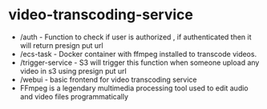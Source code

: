 # video-transcoding-service


- /auth - Function to check if user is authorized , if authenticated then it will return presign put url
- /ecs-task - Docker container with ffmpeg installed to transcode videos.
- /trigger-service - S3 will trigger this function when someone upload any video in s3 using presign put url
- /webui - basic frontend for video transcoding service
- FFmpeg is a legendary multimedia processing tool used to edit audio and video files programmatically

